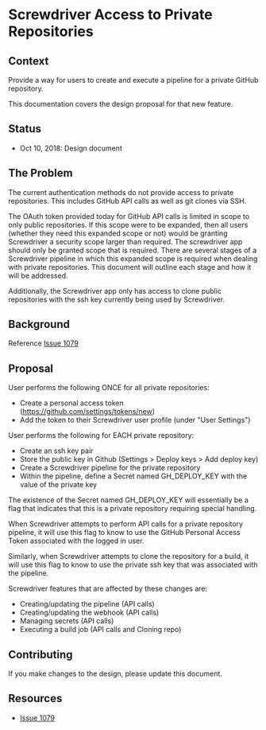 # Screwdriver Access to Private Repositories

## Context
Provide a way for users to create and execute a pipeline for a private GitHub repository.

This documentation covers the design proposal for that new feature.

## Status

- Oct 10, 2018: Design document

## The Problem

The current authentication methods do not provide access to private repositories.  This includes
GitHub API calls as well as git clones via SSH.

The OAuth token provided today for GitHub API calls is limited in scope to only public repositories.  If this scope were to 
be expanded, then all users (whether they need this expanded scope or not) would be granting Screwdriver
a security scope larger than required.  The screwdriver app should only be granted scope
that is required.
There are several stages of a Screwdriver pipeline in which this expanded scope is required
when dealing with private repositories.  This document will outline each stage and how it will be addressed.

Additionally, the Screwdriver app only has access to clone public repositories with the ssh key
currently being used by Screwdriver.

## Background

Reference [Issue 1079][issue1079]

## Proposal
User performs the following ONCE for all private repositories:

- Create a personal access token (https://github.com/settings/tokens/new)
- Add the token to their Screwdriver user profile (under "User Settings")

User performs the following for EACH private repository:

- Create an ssh key pair 
- Store the public key in Github (Settings > Deploy keys > Add deploy key)
- Create a Screwdriver pipeline for the private repository
- Within the pipeline, define a Secret named GH_DEPLOY_KEY with the value of the private key

The existence of the Secret named GH_DEPLOY_KEY will essentially be a flag that indicates that this is a
private repository requiring special handling.

When Screwdriver attempts to perform API calls for a private repository pipeline, it will use this flag to know to use the 
GitHub Personal Access Token associated with the logged in user.

Similarly, when Screwdriver attempts to clone the repository for a build, it will use this flag to know to use the
private ssh key that was associated with the pipeline.

Screwdriver features that are affected by these changes are:
- Creating/updating the pipeline (API calls)
- Creating/updating the webhook (API calls)
- Managing secrets (API calls)
- Executing a build job (API calls and Cloning repo)

## Contributing

If you make changes to the design, please update this document.

## Resources

- [Issue 1079][issue1079]

[issue1079]: https://github.com/screwdriver-cd/screwdriver/issues/1079
